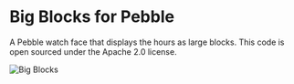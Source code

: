 # Big Blocks for Pebble

A Pebble watch face that displays the hours as large blocks. This code is open sourced under the Apache 2.0 license.

![Big Blocks](https://raw.github.com/mcongrove/PebbleBigBlocks/master/watchface.jpg)